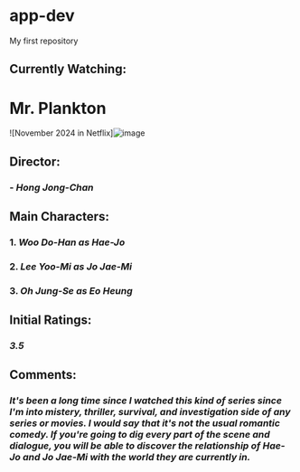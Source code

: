 # app-dev
My first repository

## Currently Watching: 
# **Mr. Plankton**

![November 2024 in Netflix]![image](https://github.com/user-attachments/assets/14193906-16b7-4387-a2f7-b869902fbe91)

## Director: 
### - *Hong Jong-Chan*

## Main Characters:
### 1. *Woo Do-Han as Hae-Jo*
### 2. *Lee Yoo-Mi as Jo Jae-Mi* 
### 3. *Oh Jung-Se as Eo Heung*

## Initial Ratings: 
### *3.5* 

## Comments: 
### *It's been a long time since I watched this kind of series since I'm into mistery, thriller, survival, and investigation side of any series or movies. I would say that it's not the usual romantic comedy. If you're going to dig every part of the scene and dialogue, you will be able to discover the relationship of Hae-Jo and Jo Jae-Mi with the world they are currently in.* 
